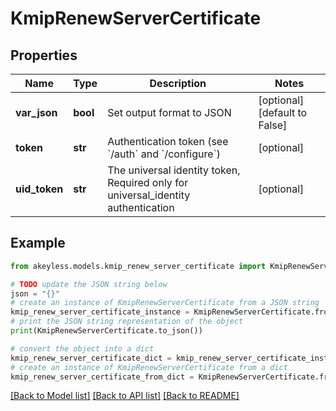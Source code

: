 # KmipRenewServerCertificate


## Properties

Name | Type | Description | Notes
------------ | ------------- | ------------- | -------------
**var_json** | **bool** | Set output format to JSON | [optional] [default to False]
**token** | **str** | Authentication token (see &#x60;/auth&#x60; and &#x60;/configure&#x60;) | [optional] 
**uid_token** | **str** | The universal identity token, Required only for universal_identity authentication | [optional] 

## Example

```python
from akeyless.models.kmip_renew_server_certificate import KmipRenewServerCertificate

# TODO update the JSON string below
json = "{}"
# create an instance of KmipRenewServerCertificate from a JSON string
kmip_renew_server_certificate_instance = KmipRenewServerCertificate.from_json(json)
# print the JSON string representation of the object
print(KmipRenewServerCertificate.to_json())

# convert the object into a dict
kmip_renew_server_certificate_dict = kmip_renew_server_certificate_instance.to_dict()
# create an instance of KmipRenewServerCertificate from a dict
kmip_renew_server_certificate_from_dict = KmipRenewServerCertificate.from_dict(kmip_renew_server_certificate_dict)
```
[[Back to Model list]](../README.md#documentation-for-models) [[Back to API list]](../README.md#documentation-for-api-endpoints) [[Back to README]](../README.md)


